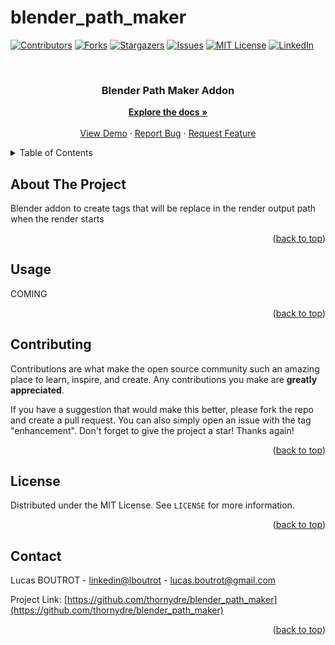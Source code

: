 # blender_path_maker
 
<div id="top"></div>
<!--
*** Thanks for checking out the Best-README-Template. If you have a suggestion
*** that would make this better, please fork the repo and create a pull request
*** or simply open an issue with the tag "enhancement".
*** Don't forget to give the project a star!
*** Thanks again! Now go create something AMAZING! :D
-->



<!-- PROJECT SHIELDS -->
<!--
*** I'm using markdown "reference style" links for readability.
*** Reference links are enclosed in brackets [ ] instead of parentheses ( ).
*** See the bottom of this document for the declaration of the reference variables
*** for contributors-url, forks-url, etc. This is an optional, concise syntax you may use.
*** https://www.markdownguide.org/basic-syntax/#reference-style-links
-->
[![Contributors][contributors-shield]][contributors-url]
[![Forks][forks-shield]][forks-url]
[![Stargazers][stars-shield]][stars-url]
[![Issues][issues-shield]][issues-url]
[![MIT License][license-shield]][license-url]
[![LinkedIn][linkedin-shield]][linkedin-url]

<br />
<h3 align="center">Blender Path Maker Addon</h3>
  <p align="center">
    <a href="https://github.com/thornydre/blender_path_maker"><strong>Explore the docs »</strong></a>
    <br />
    <br />
    <a href="https://github.com/thornydre/blender_path_maker">View Demo</a>
    ·
    <a href="https://github.com/thornydre/blender_path_maker/issues">Report Bug</a>
    ·
    <a href="https://github.com/thornydre/blender_path_maker/pulls">Request Feature</a>
  </p>
</div>



<!-- TABLE OF CONTENTS -->
<details>
  <summary>Table of Contents</summary>
  <ol>
    <li><a href="#about-the-project">About The Project</a></li>
    <li><a href="#usage">Usage</a></li>
    <li><a href="#contributing">Contributing</a></li>
    <li><a href="#license">License</a></li>
    <li><a href="#contact">Contact</a></li>
  </ol>
</details>



<!-- ABOUT THE PROJECT -->
## About The Project

Blender addon to create tags that will be replace in the render output path when the render starts

<p align="right">(<a href="#top">back to top</a>)</p>



<!-- USAGE EXAMPLES -->
## Usage

COMING

<p align="right">(<a href="#top">back to top</a>)</p>


<!-- CONTRIBUTING -->
## Contributing

Contributions are what make the open source community such an amazing place to learn, inspire, and create. Any contributions you make are **greatly appreciated**.

If you have a suggestion that would make this better, please fork the repo and create a pull request. You can also simply open an issue with the tag "enhancement".
Don't forget to give the project a star! Thanks again!

<p align="right">(<a href="#top">back to top</a>)</p>


<!-- LICENSE -->
## License

Distributed under the MIT License. See `LICENSE` for more information.

<p align="right">(<a href="#top">back to top</a>)</p>



<!-- CONTACT -->
## Contact

Lucas BOUTROT - [linkedin@lboutrot](https://linkedin.com/in/lboutrot) - lucas.boutrot@gmail.com

Project Link: [https://github.com/thornydre/blender_path_maker](https://github.com/thornydre/blender_path_maker)

<p align="right">(<a href="#top">back to top</a>)</p>


<!-- MARKDOWN LINKS & IMAGES -->
<!-- https://www.markdownguide.org/basic-syntax/#reference-style-links -->
[contributors-shield]: https://img.shields.io/github/contributors/thornydre/blender_path_maker.svg?style=for-the-badge
[contributors-url]: https://github.com/thornydre/blender_path_maker/graphs/contributors
[forks-shield]: https://img.shields.io/github/forks/thornydre/blender_path_maker.svg?style=for-the-badge
[forks-url]: https://github.com/thornydre/blender_path_maker/network/members
[stars-shield]: https://img.shields.io/github/stars/thornydre/blender_path_maker.svg?style=for-the-badge
[stars-url]: https://github.com/thornydre/blender_path_maker/stargazers
[issues-shield]: https://img.shields.io/github/issues/thornydre/blender_path_maker.svg?style=for-the-badge
[issues-url]: https://github.com/thornydre/blender_path_maker/issues
[license-shield]: https://img.shields.io/github/license/thornydre/blender_path_maker.svg?style=for-the-badge
[license-url]: https://github.com/thornydre/blender_path_maker/blob/master/LICENSE.txt
[linkedin-shield]: https://img.shields.io/badge/-LinkedIn-black.svg?style=for-the-badge&logo=linkedin&colorB=555
[linkedin-url]: https://linkedin.com/in/lboutrot
